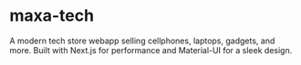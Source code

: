 # maxa-tech
A modern tech store webapp selling cellphones, laptops, gadgets, and more. Built with Next.js for performance and Material-UI for a sleek design.
